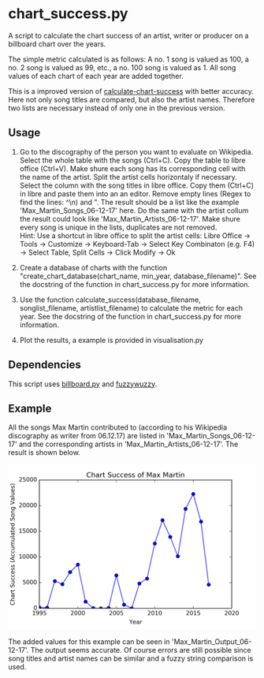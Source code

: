 # chart_success.py
A script to calculate the chart success of an artist, writer or producer on a billboard chart over the years. 

The simple metric calculated is as follows: A no. 1 song is valued as 100, a no. 2 song is valued as 99, etc., a no. 100 song is valued as 1. All song values of each chart of each year are added together.

This is a improved version of [calculate-chart-success](https://github.com/3ngthrust/calculate-chart-success) with better accuracy. Here not only song titles are compared, but also the artist names. Therefore two lists are necessary instead of only one in the previous version.

Usage
-----
1. Go to the discography of the person you want to evaluate on Wikipedia. Select the whole table with the songs (Ctrl+C). Copy the table to libre office (Ctrl+V). Make shure each song has its corresponding cell with the name of the artist. Split the artist cells horizontaly if necessary. Select the column with the song titles in libre office. Copy them (Ctrl+C) in libre and paste them into an an editor. Remove empty lines (Regex to find the lines: ^\n) and ". The result should be a list like the example 'Max_Martin_Songs_06-12-17' here. Do the same with the artist collum the result could look like 'Max_Martin_Artists_06-12-17'. Make shure every song is unique in the lists, duplicates are not removed.  
Hint: Use a shortcut in libre office to split the artist cells: Libre Office -> Tools -> Customize -> Keyboard-Tab -> Select Key Combinaton (e.g. F4) -> Select Table, Split Cells -> Click Modify -> Ok 

2. Create a database of charts with the function "create_chart_database(chart_name, min_year, database_filename)". See the docstring of the function in chart_success.py for more information.

3. Use the function calculate_success(database_filename, songlist_filename, artistlist_filename) to calculate the metric for each year. See the docstring of the function in chart_success.py for more information.

3. Plot the results, a example is provided in visualisation.py

Dependencies
------------
This script uses [billboard.py](https://github.com/guoguo12/billboard-charts) and [fuzzywuzzy](https://github.com/seatgeek/fuzzywuzzy).

Example
-------
All the songs Max Martin contributed to (according to his Wikipedia discography as writer from 06.12.17) are listed in 'Max_Martin_Songs_06-12-17' and the corresponding artists in 'Max_Martin_Artists_06-12-17'. The result is shown below.

![](https://raw.githubusercontent.com/3ngthrust/calculate-chart-success-2/master/Max_Martin_Chart_Success.png)

The added values for this example can be seen in 'Max_Martin_Output_06-12-17'. The output seems accurate. Of course errors are still possible since song titles and artist names can be similar and a fuzzy string comparison is used.

